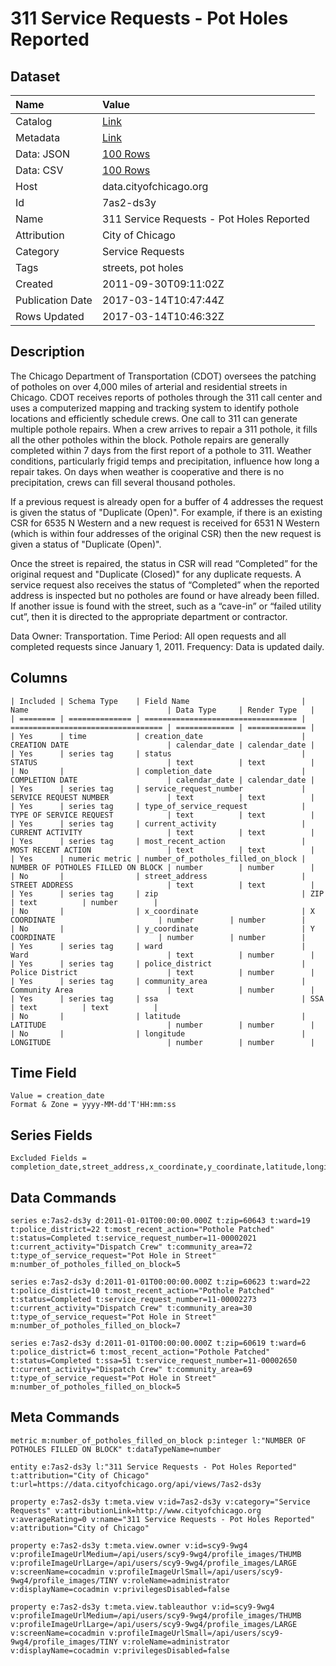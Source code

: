 # 311 Service Requests - Pot Holes Reported

## Dataset

| Name | Value |
| :--- | :---- |
| Catalog | [Link](https://catalog.data.gov/dataset/311-service-requests-pot-holes-reported-c4116) |
| Metadata | [Link](https://data.cityofchicago.org/api/views/7as2-ds3y) |
| Data: JSON | [100 Rows](https://data.cityofchicago.org/api/views/7as2-ds3y/rows.json?max_rows=100) |
| Data: CSV | [100 Rows](https://data.cityofchicago.org/api/views/7as2-ds3y/rows.csv?max_rows=100) |
| Host | data.cityofchicago.org |
| Id | 7as2-ds3y |
| Name | 311 Service Requests - Pot Holes Reported |
| Attribution | City of Chicago |
| Category | Service Requests |
| Tags | streets, pot holes |
| Created | 2011-09-30T09:11:02Z |
| Publication Date | 2017-03-14T10:47:44Z |
| Rows Updated | 2017-03-14T10:46:32Z |

## Description

The Chicago Department of Transportation (CDOT) oversees the patching of potholes on over 4,000 miles of arterial and residential streets in Chicago. CDOT receives reports of potholes through the 311 call center and uses a computerized mapping and tracking system to identify pothole locations and efficiently schedule crews.  One call to 311 can generate multiple pothole repairs. When a crew arrives to repair a 311 pothole, it fills all the other potholes within the block.  Pothole repairs are generally completed within 7 days from the first report of a pothole to 311. Weather conditions, particularly frigid temps and precipitation, influence how long a repair takes.  On days when weather is cooperative and there is no precipitation, crews can fill several thousand potholes.  

If a previous request is already open for a buffer of 4 addresses the request is given the status of "Duplicate (Open)".  For example, if there is an existing CSR for 6535 N Western and a new request is received for 6531 N Western (which is within four addresses of the original CSR) then the new request is given a status of "Duplicate (Open)".

Once the street is repaired, the status in CSR will read “Completed” for the original request and "Duplicate (Closed)" for any duplicate requests.  A service request also receives the status of “Completed” when the reported address is inspected but no potholes are found or have already been filled.  If another issue is found with the street, such as a “cave-in” or “failed utility cut”, then it is directed to the appropriate department or contractor. 

Data Owner: Transportation. Time Period: All open requests and all completed requests since January 1, 2011. Frequency: Data is updated daily.

## Columns

```ls
| Included | Schema Type    | Field Name                         | Name                               | Data Type     | Render Type   |
| ======== | ============== | ================================== | ================================== | ============= | ============= |
| Yes      | time           | creation_date                      | CREATION DATE                      | calendar_date | calendar_date |
| Yes      | series tag     | status                             | STATUS                             | text          | text          |
| No       |                | completion_date                    | COMPLETION DATE                    | calendar_date | calendar_date |
| Yes      | series tag     | service_request_number             | SERVICE REQUEST NUMBER             | text          | text          |
| Yes      | series tag     | type_of_service_request            | TYPE OF SERVICE REQUEST            | text          | text          |
| Yes      | series tag     | current_activity                   | CURRENT ACTIVITY                   | text          | text          |
| Yes      | series tag     | most_recent_action                 | MOST RECENT ACTION                 | text          | text          |
| Yes      | numeric metric | number_of_potholes_filled_on_block | NUMBER OF POTHOLES FILLED ON BLOCK | number        | number        |
| No       |                | street_address                     | STREET ADDRESS                     | text          | text          |
| Yes      | series tag     | zip                                | ZIP                                | text          | number        |
| No       |                | x_coordinate                       | X COORDINATE                       | number        | number        |
| No       |                | y_coordinate                       | Y COORDINATE                       | number        | number        |
| Yes      | series tag     | ward                               | Ward                               | text          | number        |
| Yes      | series tag     | police_district                    | Police District                    | text          | number        |
| Yes      | series tag     | community_area                     | Community Area                     | text          | number        |
| Yes      | series tag     | ssa                                | SSA                                | text          | text          |
| No       |                | latitude                           | LATITUDE                           | number        | number        |
| No       |                | longitude                          | LONGITUDE                          | number        | number        |
```

## Time Field

```ls
Value = creation_date
Format & Zone = yyyy-MM-dd'T'HH:mm:ss
```

## Series Fields

```ls
Excluded Fields = completion_date,street_address,x_coordinate,y_coordinate,latitude,longitude
```

## Data Commands

```ls
series e:7as2-ds3y d:2011-01-01T00:00:00.000Z t:zip=60643 t:ward=19 t:police_district=22 t:most_recent_action="Pothole Patched" t:status=Completed t:service_request_number=11-00002021 t:current_activity="Dispatch Crew" t:community_area=72 t:type_of_service_request="Pot Hole in Street" m:number_of_potholes_filled_on_block=5

series e:7as2-ds3y d:2011-01-01T00:00:00.000Z t:zip=60623 t:ward=22 t:police_district=10 t:most_recent_action="Pothole Patched" t:status=Completed t:service_request_number=11-00002273 t:current_activity="Dispatch Crew" t:community_area=30 t:type_of_service_request="Pot Hole in Street" m:number_of_potholes_filled_on_block=7

series e:7as2-ds3y d:2011-01-01T00:00:00.000Z t:zip=60619 t:ward=6 t:police_district=6 t:most_recent_action="Pothole Patched" t:status=Completed t:ssa=51 t:service_request_number=11-00002650 t:current_activity="Dispatch Crew" t:community_area=69 t:type_of_service_request="Pot Hole in Street" m:number_of_potholes_filled_on_block=5
```

## Meta Commands

```ls
metric m:number_of_potholes_filled_on_block p:integer l:"NUMBER OF POTHOLES FILLED ON BLOCK" t:dataTypeName=number

entity e:7as2-ds3y l:"311 Service Requests - Pot Holes Reported" t:attribution="City of Chicago" t:url=https://data.cityofchicago.org/api/views/7as2-ds3y

property e:7as2-ds3y t:meta.view v:id=7as2-ds3y v:category="Service Requests" v:attributionLink=http://www.cityofchicago.org v:averageRating=0 v:name="311 Service Requests - Pot Holes Reported" v:attribution="City of Chicago"

property e:7as2-ds3y t:meta.view.owner v:id=scy9-9wg4 v:profileImageUrlMedium=/api/users/scy9-9wg4/profile_images/THUMB v:profileImageUrlLarge=/api/users/scy9-9wg4/profile_images/LARGE v:screenName=cocadmin v:profileImageUrlSmall=/api/users/scy9-9wg4/profile_images/TINY v:roleName=administrator v:displayName=cocadmin v:privilegesDisabled=false

property e:7as2-ds3y t:meta.view.tableauthor v:id=scy9-9wg4 v:profileImageUrlMedium=/api/users/scy9-9wg4/profile_images/THUMB v:profileImageUrlLarge=/api/users/scy9-9wg4/profile_images/LARGE v:screenName=cocadmin v:profileImageUrlSmall=/api/users/scy9-9wg4/profile_images/TINY v:roleName=administrator v:displayName=cocadmin v:privilegesDisabled=false
```
